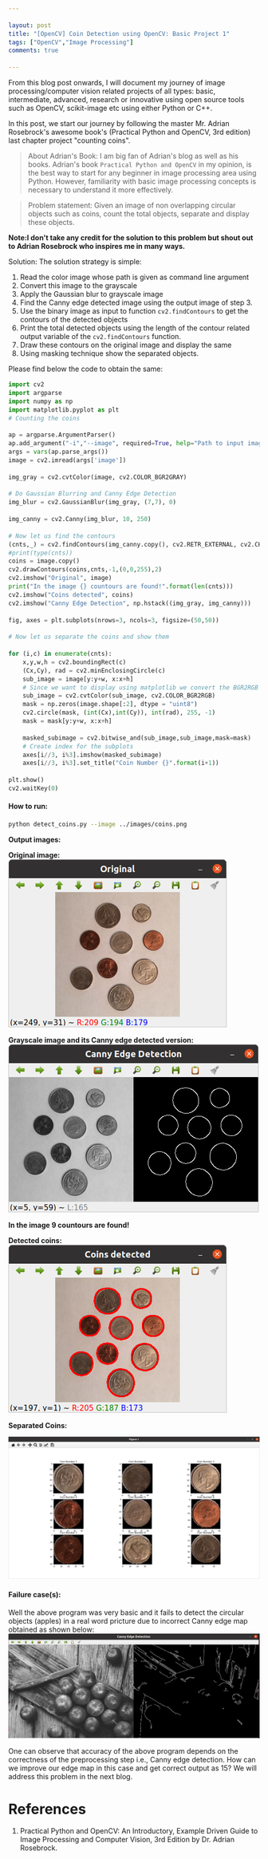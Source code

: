 ```yaml
---

layout: post
title: "[OpenCV] Coin Detection using OpenCV: Basic Project 1" 
tags: ["OpenCV","Image Processing"]
comments: true

---
```

From this blog post onwards, I will document my journey of image processing/computer vision related projects of all types: basic, intermediate, advanced, research or innovative using open source tools such as OpenCV, scikit-image etc using either Python or C++. 

In this post, we start our journey by following the master Mr. Adrian Rosebrock's awesome book's (Practical Python and OpenCV, 3rd edition) last chapter project "counting coins". 

> About Adrian's Book: I am big fan of Adrian's blog as well as his books. Adrian's book `Practical Python and OpenCV` in my opinion, is the best way to start for any beginner in image processing area using Python. However, familiarity with basic image processing concepts is necessary to understand it more effectively.

> Problem statement: Given an image of non overlapping circular objects such as coins, count the total objects, separate and display these objects.

**Note:I don't take any credit for the solution to this problem but shout out to Adrian Rosebrock who inspires me in many ways.**

Solution: The solution strategy is simple:
1. Read the color image whose path is given as command line argument
1. Convert this image to the grayscale
1. Apply the Gaussian blur to grayscale image
1. Find the Canny edge detected image using the output image of step 3.
1. Use the binary image as input to function `cv2.findContours` to get the contours of the detected objects 
1. Print the total detected objects using the length of the contour related output variable of the `cv2.findContours` function.
1. Draw these contours on the original image and display the same
1. Using masking technique show the separated objects. 

Please find below the code to obtain the same:

```python
import cv2
import argparse
import numpy as np
import matplotlib.pyplot as plt 
# Counting the coins

ap = argparse.ArgumentParser()
ap.add_argument("-i","--image", required=True, help="Path to input image")
args = vars(ap.parse_args())
image = cv2.imread(args['image'])

img_gray = cv2.cvtColor(image, cv2.COLOR_BGR2GRAY)

# Do Gaussian Blurring and Canny Edge Detection
img_blur = cv2.GaussianBlur(img_gray, (7,7), 0)

img_canny = cv2.Canny(img_blur, 10, 250)

# Now let us find the contours
(cnts,_) = cv2.findContours(img_canny.copy(), cv2.RETR_EXTERNAL, cv2.CHAIN_APPROX_SIMPLE)
#print(type(cnts))
coins = image.copy()
cv2.drawContours(coins,cnts,-1,(0,0,255),2)
cv2.imshow("Original", image)
print("In the image {} countours are found!".format(len(cnts)))
cv2.imshow("Coins detected", coins)
cv2.imshow("Canny Edge Detection", np.hstack((img_gray, img_canny)))

fig, axes = plt.subplots(nrows=3, ncols=3, figsize=(50,50))

# Now let us separate the coins and show them 

for (i,c) in enumerate(cnts):
    x,y,w,h = cv2.boundingRect(c)
    (Cx,Cy), rad = cv2.minEnclosingCircle(c)
    sub_image = image[y:y+w, x:x+h]
    # Since we want to display using matplotlib we convert the BGR2RGB
    sub_image = cv2.cvtColor(sub_image, cv2.COLOR_BGR2RGB)
    mask = np.zeros(image.shape[:2], dtype = "uint8")
    cv2.circle(mask, (int(Cx),int(Cy)), int(rad), 255, -1)
    mask = mask[y:y+w, x:x+h]

    masked_subimage = cv2.bitwise_and(sub_image,sub_image,mask=mask)
    # Create index for the subplots
    axes[i//3, i%3].imshow(masked_subimage)
    axes[i//3, i%3].set_title("Coin Number {}".format(i+1))

plt.show()
cv2.waitKey(0)

```
#### How to run:

```bash
python detect_coins.py --image ../images/coins.png

```

**Output images:**

**Original image:**
![](/assets/images/20210202/pic1.png)

**Grayscale image and its Canny edge detected version:**
![](/assets/images/20210202/pic2.png)

**In the image 9 countours are found!**

**Detected coins:**
![](/assets/images/20210202/pic3.png)

**Separated Coins:**

![](/assets/images/20210202/pic4.png)

#### Failure case(s):
Well the above program was very basic and it fails to detect the circular objects (apples) in a real word pricture due to incorrect Canny edge map obtained as shown below:
![](/assets/images/20210202/pic5.png)

One can observe that accuracy of the above program depends on the correctness of the preprocessing step i.e., Canny edge detection. How can we improve our edge map in this case and get correct output as 15? We will address this problem in the next blog. 

# References
1) Practical Python and OpenCV: An Introductory, Example Driven Guide to Image Processing and Computer Vision, 3rd Edition by Dr. Adrian Rosebrock.
